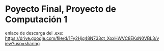 # Poyecto Final, Proyecto de Computación 1
 enlace de descarga del .exe: https://drive.google.com/file/d/1Fy2Hjg48N733ct_XoxHWVC8EKsN0VBL3/view?usp=sharing
